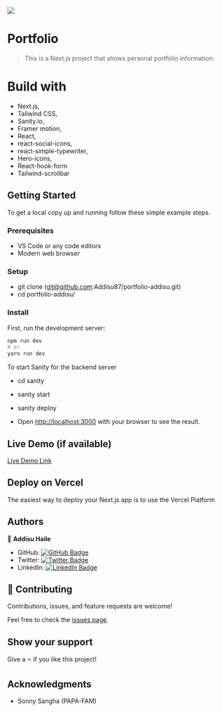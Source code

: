 ![](https://img.shields.io/badge/Microverse-blueviolet)

# Portfolio

> This is a Next.js project that shows personal portfolio information.

# Build with

- Next.js,
- Tailwind CSS,
- Sanity.io,
- Framer motion,
- React,
- react-social-icons,
- react-simple-typewriter,
- Hero-icons,
- React-hook-form
- Tailwind-scrollbar

## Getting Started

To get a local copy up and running follow these simple example steps.

### Prerequisites

- VS Code or any code editors
- Modern web browser

### Setup

- git clone (git@github.com:Addisu87/portfolio-addisu.git)
- cd portfolio-addisu/

### Install

First, run the development server:

```bash
npm run dev
# or
yarn run dev
```

To start Sanity for the backend server

- cd sanity
- sanity start
- sanity deploy

- Open [http://localhost:3000](http://localhost:3000) with your browser to see the result.

## Live Demo (if available)

[Live Demo Link](https://livedemo.com)

## Deploy on Vercel

The easiest way to deploy your Next.js app is to use the Vercel Platform

## Authors

👤 **Addisu Haile**

- GitHub: [![GitHub Badge](https://img.shields.io/badge/-Addisu87-white?logo=GitHub&logoColor=181717&style=plastic)](https://github.com/Addisu87)
- Twitter: [![Twitter Badge](https://img.shields.io/badge/-AddisuTedla-white?logo=Twitter&logoColor=1DA1F2&style=plastic)](https://twitter.com/AddisuTedla)
- LinkedIn: [![LinkedIn Badge](https://img.shields.io/badge/-addisu_tedla-white?logo=LinkedIn&logoColor=1DA1F2&style=plastic)](https://linkedin.com/in/addisu-tedla/)

## 🤝 Contributing

Contributions, issues, and feature requests are welcome!

Feel free to check the [issues page](../../issues/).

## Show your support

Give a ⭐️ if you like this project!

## Acknowledgments

- Sonny Sangha (PAPA-FAM)
